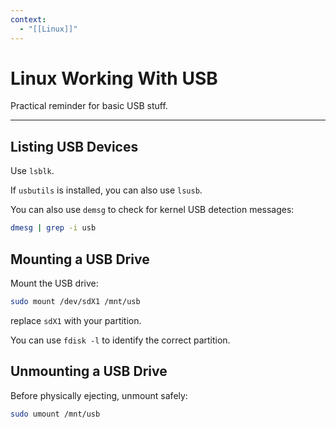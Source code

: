 ```yaml
---
context:
  - "[[Linux]]"
---
```


# Linux Working With USB

Practical reminder for basic USB stuff.

---

## Listing USB Devices

Use `lsblk`.

If `usbutils` is installed, you can also use `lsusb`.

You can also use `demsg` to check for kernel USB detection messages:

```bash
dmesg | grep -i usb
```

## Mounting a USB Drive

Mount the USB drive:

```bash
sudo mount /dev/sdX1 /mnt/usb
```

replace `sdX1` with your partition.

You can use `fdisk -l` to identify the correct partition.

## Unmounting a USB Drive

Before physically ejecting, unmount safely:

```bash
sudo umount /mnt/usb
```
